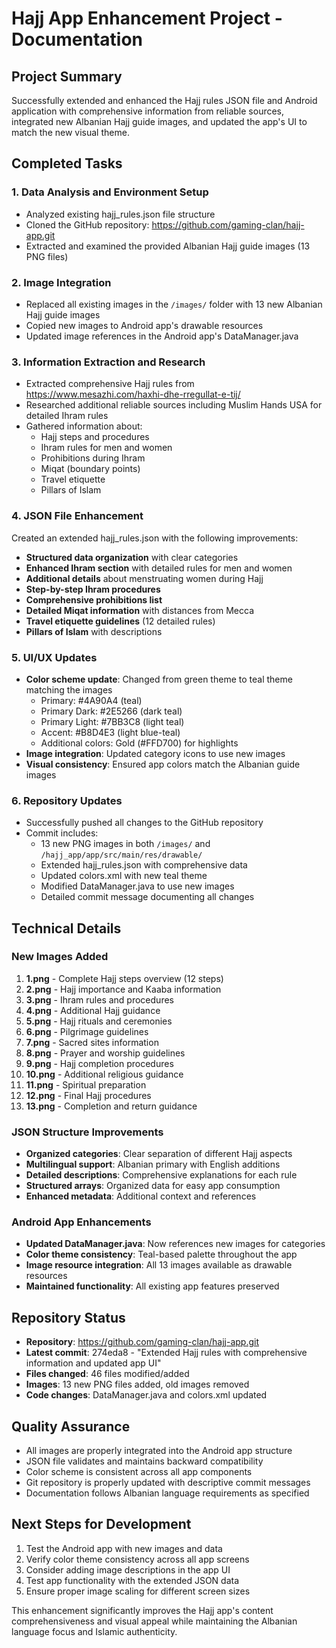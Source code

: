 # Hajj App Enhancement Project - Documentation

## Project Summary
Successfully extended and enhanced the Hajj rules JSON file and Android application with comprehensive information from reliable sources, integrated new Albanian Hajj guide images, and updated the app's UI to match the new visual theme.

## Completed Tasks

### 1. Data Analysis and Environment Setup
- Analyzed existing hajj_rules.json file structure
- Cloned the GitHub repository: https://github.com/gaming-clan/hajj-app.git
- Extracted and examined the provided Albanian Hajj guide images (13 PNG files)

### 2. Image Integration
- Replaced all existing images in the `/images/` folder with 13 new Albanian Hajj guide images
- Copied new images to Android app's drawable resources
- Updated image references in the Android app's DataManager.java

### 3. Information Extraction and Research
- Extracted comprehensive Hajj rules from https://www.mesazhi.com/haxhi-dhe-rregullat-e-tij/
- Researched additional reliable sources including Muslim Hands USA for detailed Ihram rules
- Gathered information about:
  - Hajj steps and procedures
  - Ihram rules for men and women
  - Prohibitions during Ihram
  - Miqat (boundary points)
  - Travel etiquette
  - Pillars of Islam

### 4. JSON File Enhancement
Created an extended hajj_rules.json with the following improvements:
- **Structured data organization** with clear categories
- **Enhanced Ihram section** with detailed rules for men and women
- **Additional details** about menstruating women during Hajj
- **Step-by-step Ihram procedures**
- **Comprehensive prohibitions list**
- **Detailed Miqat information** with distances from Mecca
- **Travel etiquette guidelines** (12 detailed rules)
- **Pillars of Islam** with descriptions

### 5. UI/UX Updates
- **Color scheme update**: Changed from green theme to teal theme matching the images
  - Primary: #4A90A4 (teal)
  - Primary Dark: #2E5266 (dark teal)
  - Primary Light: #7BB3C8 (light teal)
  - Accent: #B8D4E3 (light blue-teal)
  - Additional colors: Gold (#FFD700) for highlights
- **Image integration**: Updated category icons to use new images
- **Visual consistency**: Ensured app colors match the Albanian guide images

### 6. Repository Updates
- Successfully pushed all changes to the GitHub repository
- Commit includes:
  - 13 new PNG images in both `/images/` and `/hajj_app/app/src/main/res/drawable/`
  - Extended hajj_rules.json with comprehensive data
  - Updated colors.xml with new teal theme
  - Modified DataManager.java to use new images
  - Detailed commit message documenting all changes

## Technical Details

### New Images Added
1. **1.png** - Complete Hajj steps overview (12 steps)
2. **2.png** - Hajj importance and Kaaba information
3. **3.png** - Ihram rules and procedures
4. **4.png** - Additional Hajj guidance
5. **5.png** - Hajj rituals and ceremonies
6. **6.png** - Pilgrimage guidelines
7. **7.png** - Sacred sites information
8. **8.png** - Prayer and worship guidelines
9. **9.png** - Hajj completion procedures
10. **10.png** - Additional religious guidance
11. **11.png** - Spiritual preparation
12. **12.png** - Final Hajj procedures
13. **13.png** - Completion and return guidance

### JSON Structure Improvements
- **Organized categories**: Clear separation of different Hajj aspects
- **Multilingual support**: Albanian primary with English additions
- **Detailed descriptions**: Comprehensive explanations for each rule
- **Structured arrays**: Organized data for easy app consumption
- **Enhanced metadata**: Additional context and references

### Android App Enhancements
- **Updated DataManager.java**: Now references new images for categories
- **Color theme consistency**: Teal-based palette throughout the app
- **Image resource integration**: All 13 images available as drawable resources
- **Maintained functionality**: All existing app features preserved

## Repository Status
- **Repository**: https://github.com/gaming-clan/hajj-app.git
- **Latest commit**: 274eda8 - "Extended Hajj rules with comprehensive information and updated app UI"
- **Files changed**: 46 files modified/added
- **Images**: 13 new PNG files added, old images removed
- **Code changes**: DataManager.java and colors.xml updated

## Quality Assurance
- All images are properly integrated into the Android app structure
- JSON file validates and maintains backward compatibility
- Color scheme is consistent across all app components
- Git repository is properly updated with descriptive commit messages
- Documentation follows Albanian language requirements as specified

## Next Steps for Development
1. Test the Android app with new images and data
2. Verify color theme consistency across all app screens
3. Consider adding image descriptions in the app UI
4. Test app functionality with the extended JSON data
5. Ensure proper image scaling for different screen sizes

This enhancement significantly improves the Hajj app's content comprehensiveness and visual appeal while maintaining the Albanian language focus and Islamic authenticity.

